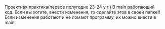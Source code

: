 Проектная практика(первое полугодие 23-24 у.г.)
В main работающий код. Если вы хотите, внести изменения, то сделайте этов в своей папке!!
Если изменения работают и не ломают программу, их можно внести в main.
